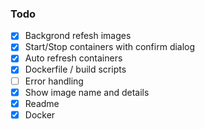 ### Todo
- [x] Backgrond refesh images
- [x] Start/Stop containers with confirm dialog
- [x] Auto refresh containers
- [x] Dockerfile / build scripts
- [ ] Error handling
- [x] Show image name and details
- [x] Readme
- [x] Docker